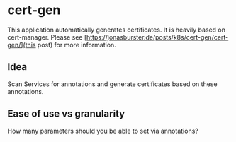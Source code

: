 # cert-gen
This application automatically generates certificates. It is heavily based on cert-manager. Please see [https://jonasburster.de/posts/k8s/cert-gen/cert-gen/](this post) for more information.


## Idea
Scan Services for annotations and generate certificates based on these annotations. 

## Ease of use vs granularity
How many parameters should you be able to set via annotations?
